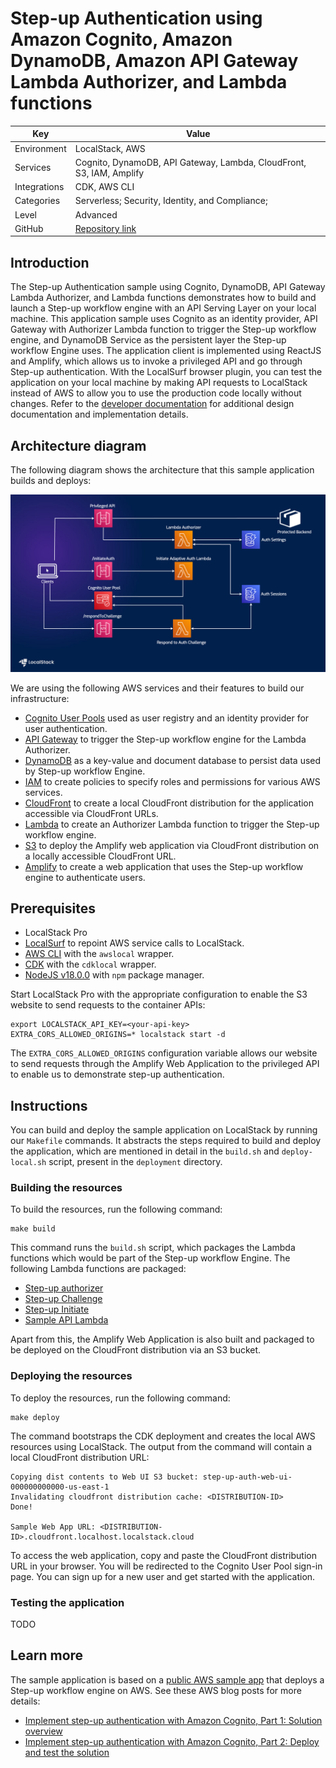 # Step-up Authentication using Amazon Cognito, Amazon DynamoDB, Amazon API Gateway Lambda Authorizer, and Lambda functions

| Key          | Value                                                                |
| ------------ | -------------------------------------------------------------------- |
| Environment  | LocalStack, AWS                                                      |
| Services     | Cognito, DynamoDB, API Gateway, Lambda, CloudFront, S3, IAM, Amplify |
| Integrations | CDK, AWS CLI                                                         |
| Categories   | Serverless; Security, Identity, and Compliance;                      |
| Level        | Advanced                                                             |
| GitHub       | [Repository link](https://github.com/localstack/step-up-auth)        |

## Introduction

The Step-up Authentication sample using Cognito, DynamoDB, API Gateway Lambda Authorizer, and Lambda functions demonstrates how to build and launch a Step-up workflow engine with an API Serving Layer on your local machine. This application sample uses Cognito as an identity provider, API Gateway with Authorizer Lambda function to trigger the Step-up workflow engine, and DynamoDB Service as the persistent layer the Step-up workflow Engine uses. The application client is implemented using ReactJS and Amplify, which allows us to invoke a privileged API and go through Step-up authentication. With the LocalSurf browser plugin, you can test the application on your local machine by making API requests to LocalStack instead of AWS to allow you to use the production code locally without changes. Refer to the [developer documentation](documentation/README.md) for additional design documentation and implementation details.

## Architecture diagram

The following diagram shows the architecture that this sample application builds and deploys:

![Architecture diagram for Step-up Authentication using Amazon Cognito, Amazon DynamoDB, Amazon API Gateway Lambda Authorizer, and Lambda functions](images/step-up-architecture.png)

We are using the following AWS services and their features to build our infrastructure:

- [Cognito User Pools](https://docs.localstack.cloud/user-guide/aws/cognito/) used as user registry and an identity provider for user authentication.
- [API Gateway](https://docs.localstack.cloud/user-guide/aws/apigatewayv2/) to trigger the Step-up workflow engine for the Lambda Authorizer.
- [DynamoDB](https://docs.localstack.cloud/user-guide/aws/dynamodb/) as a key-value and document database to persist data used by Step-up workflow Engine.
- [IAM](https://docs.localstack.cloud/user-guide/aws/iam/) to create policies to specify roles and permissions for various AWS services.
- [CloudFront](https://docs.localstack.cloud/user-guide/aws/cloudfront/) to create a local CloudFront distribution for the application accessible via CloudFront URLs.
- [Lambda](https://docs.localstack.cloud/user-guide/aws/lambda/) to create an Authorizer Lambda function to trigger the Step-up workflow engine.
- [S3](https://docs.localstack.cloud/user-guide/aws/s3/) to deploy the Amplify web application via CloudFront distribution on a locally accessible CloudFront URL.
- [Amplify](https://docs.localstack.cloud/user-guide/aws/amplify/) to create a web application that uses the Step-up workflow engine to authenticate users. 

## Prerequisites

- LocalStack Pro
- [LocalSurf](https://docs.localstack.cloud/user-guide/tools/localsurf/) to repoint AWS service calls to LocalStack.
- [AWS CLI](https://docs.localstack.cloud/user-guide/integrations/aws-cli/) with the `awslocal` wrapper.
- [CDK](https://docs.localstack.cloud/user-guide/integrations/aws-cdk/) with the `cdklocal` wrapper.
- [NodeJS v18.0.0](https://nodejs.org/en/download/) with `npm` package manager.

Start LocalStack Pro with the appropriate configuration to enable the S3 website to send requests to the container APIs:

```shell
export LOCALSTACK_API_KEY=<your-api-key>
EXTRA_CORS_ALLOWED_ORIGINS=* localstack start -d
```

The `EXTRA_CORS_ALLOWED_ORIGINS` configuration variable allows our website to send requests through the Amplify Web Application to the privileged API to enable us to demonstrate step-up authentication.

## Instructions

You can build and deploy the sample application on LocalStack by running our `Makefile` commands. It abstracts the steps required to build and deploy the application, which are mentioned in detail in the `build.sh` and `deploy-local.sh` script, present in the `deployment` directory.

### Building the resources

To build the resources, run the following command:

```shell
make build
```

This command runs the `build.sh` script, which packages the Lambda functions which would be part of the Step-up workflow Engine. The following Lambda functions are packaged:

- [Step-up authorizer](source/step-up-authorizer/)
- [Step-up Challenge](source/step-up-challenge/)
- [Step-up Initiate](source/step-up-initiate/)
- [Sample API Lambda](source/sample-api/)

Apart from this, the Amplify Web Application is also built and packaged to be deployed on the CloudFront distribution via an S3 bucket.

### Deploying the resources

To deploy the resources, run the following command:

```shell
make deploy
```

The command bootstraps the CDK deployment and creates the local AWS resources using LocalStack. The output from the command will contain a local CloudFront distribution URL:

```shell
Copying dist contents to Web UI S3 bucket: step-up-auth-web-ui-000000000000-us-east-1
Invalidating cloudfront distribution cache: <DISTRIBUTION-ID>
Done!

Sample Web App URL: <DISTRIBUTION-ID>.cloudfront.localhost.localstack.cloud
```

To access the web application, copy and paste the CloudFront distribution URL in your browser. You will be redirected to the Cognito User Pool sign-in page. You can sign up for a new user and get started with the application.

### Testing the application

TODO

## Learn more

The sample application is based on a [public AWS sample app](https://github.com/aws-samples/step-up-auth) that deploys a Step-up workflow engine on AWS. See these AWS blog posts for more details: 

- [Implement step-up authentication with Amazon Cognito, Part 1: Solution overview](https://aws.amazon.com/blogs/security/implement-step-up-authentication-with-amazon-cognito-part-1-solution-overview/)
- [Implement step-up authentication with Amazon Cognito, Part 2: Deploy and test the solution](https://aws.amazon.com/blogs/security/implement-step-up-authentication-with-amazon-cognito-part-2-deploy-and-test-the-solution/)
